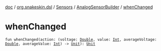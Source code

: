 [doc](../../../index.md) / [org.snakeskin.dsl](../../index.md) / [Sensors](../index.md) / [AnalogSensorBuilder](index.md) / [whenChanged](./when-changed.md)

# whenChanged

`fun whenChanged(action: (voltage: `[`Double`](https://kotlinlang.org/api/latest/jvm/stdlib/kotlin/-double/index.html)`, value: `[`Int`](https://kotlinlang.org/api/latest/jvm/stdlib/kotlin/-int/index.html)`, averageVoltage: `[`Double`](https://kotlinlang.org/api/latest/jvm/stdlib/kotlin/-double/index.html)`, averageValue: `[`Int`](https://kotlinlang.org/api/latest/jvm/stdlib/kotlin/-int/index.html)`) -> `[`Unit`](https://kotlinlang.org/api/latest/jvm/stdlib/kotlin/-unit/index.html)`): `[`Unit`](https://kotlinlang.org/api/latest/jvm/stdlib/kotlin/-unit/index.html)